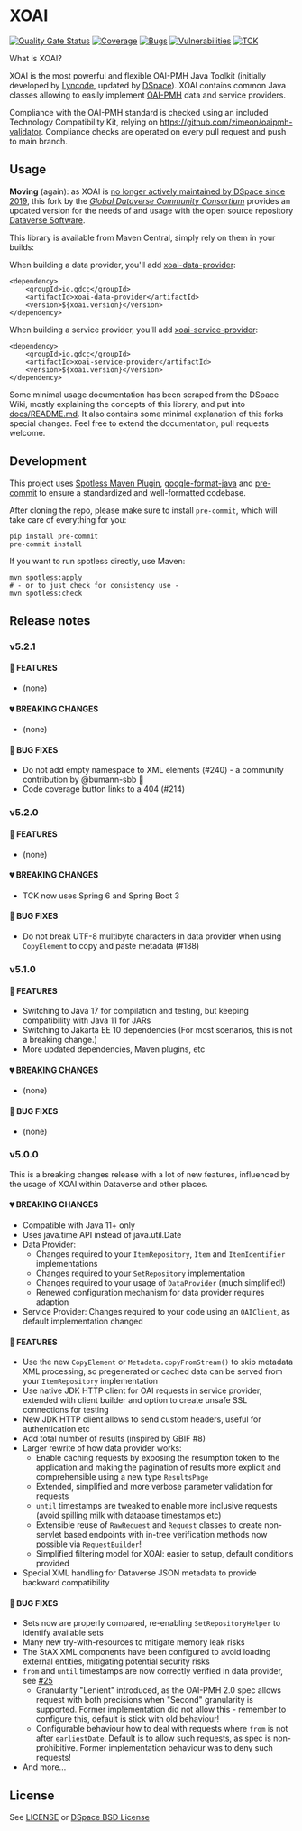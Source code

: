 # XOAI

[![Quality Gate Status](https://sonarcloud.io/api/project_badges/measure?project=gdcc_xoai&metric=alert_status)](https://sonarcloud.io/summary/overall?id=gdcc_xoai)
[![Coverage](https://sonarcloud.io/api/project_badges/measure?project=gdcc_xoai&metric=coverage)](https://sonarcloud.io/summary/overall?id=gdcc_xoai)
[![Bugs](https://sonarcloud.io/api/project_badges/measure?project=gdcc_xoai&metric=bugs)](https://sonarcloud.io/summary/overall?id=gdcc_xoai)
[![Vulnerabilities](https://sonarcloud.io/api/project_badges/measure?project=gdcc_xoai&metric=vulnerabilities)](https://sonarcloud.io/summary/overall?id=gdcc_xoai)
[![TCK](https://github.com/gdcc/xoai/actions/workflows/tck.yml/badge.svg?branch=branch-5.0)](https://github.com/gdcc/xoai/actions/workflows/tck.yml)

What is XOAI?

XOAI is the most powerful and flexible OAI-PMH Java Toolkit (initially developed by [Lyncode](https://github.com/lyncode),
updated by [DSpace](https://github.com/DSpace)). XOAI contains common Java classes allowing to easily implement
[OAI-PMH](https://en.wikipedia.org/wiki/Open_Archives_Initiative_Protocol_for_Metadata_Harvesting) data and service providers.

Compliance with the OAI-PMH standard is checked using an included Technology Compatibility Kit, relying on
https://github.com/zimeon/oaipmh-validator. Compliance checks are operated on every pull request and push to main branch.

## Usage

**Moving** (again): as XOAI is [no longer actively maintained by DSpace since 2019](https://github.com/DSpace/xoai/issues/72#issuecomment-557292929),
this fork by the [*Global Dataverse Community Consortium*](https://dataversecommunity.global) provides an updated
version for the needs of and usage with the open source repository [Dataverse Software](https://dataverse.org).

This library is available from Maven Central, simply rely on them in your builds:

When building a data provider, you'll add [xoai-data-provider](https://mvnrepository.com/artifact/io.gdcc/xoai-data-provider/latest):
```
<dependency>
	<groupId>io.gdcc</groupId>
	<artifactId>xoai-data-provider</artifactId>
	<version>${xoai.version}</version>
</dependency>
```

When building a service provider, you'll add [xoai-service-provider](https://mvnrepository.com/artifact/io.gdcc/xoai-service-provider/latest):
```
<dependency>
	<groupId>io.gdcc</groupId>
	<artifactId>xoai-service-provider</artifactId>
	<version>${xoai.version}</version>
</dependency>
```


Some minimal usage documentation has been scraped from the DSpace Wiki, mostly
explaining the concepts of this library, and put into [docs/README.md](docs/README.md).
It also contains some minimal explanation of this forks special changes.
Feel free to extend the documentation, pull requests welcome.

## Development

This project uses [Spotless Maven Plugin](https://github.com/diffplug/spotless),
[google-format-java](https://github.com/google/google-java-format) and
[pre-commit](https://pre-commit.com/) to ensure a standardized and well-formatted codebase.

After cloning the repo, please make sure to install `pre-commit`, which will take care of everything for you:
```shell
pip install pre-commit
pre-commit install
```

If you want to run spotless directly, use Maven:
```shell
mvn spotless:apply
# - or to just check for consistency use -
mvn spotless:check
```

## Release notes

### v5.2.1

#### 🌟 FEATURES
- (none)

#### 💔 BREAKING CHANGES
- (none)

#### 🏹 BUG FIXES
- Do not add empty namespace to XML elements (#240) - a community contribution by @bumann-sbb 💫
- Code coverage button links to a 404 (#214)

### v5.2.0

#### 🌟 FEATURES
- (none)

#### 💔 BREAKING CHANGES
- TCK now uses Spring 6 and Spring Boot 3

#### 🏹 BUG FIXES
- Do not break UTF-8 multibyte characters in data provider when using `CopyElement` to copy and paste metadata (#188)

### v5.1.0

#### 🌟 FEATURES
- Switching to Java 17 for compilation and testing, but keeping compatibility with Java 11 for JARs
- Switching to Jakarta EE 10 dependencies (For most scenarios, this is not a breaking change.)
- More updated dependencies, Maven plugins, etc

#### 💔 BREAKING CHANGES
- (none)

#### 🏹 BUG FIXES
- (none)

### v5.0.0
This is a breaking changes release with a lot of new features, influenced by the usage of XOAI within Dataverse and other places.

#### 💔 BREAKING CHANGES
- Compatible with Java 11+ only
- Uses java.time API instead of java.util.Date
- Data Provider:
	- Changes required to your `ItemRepository`, `Item` and `ItemIdentifier` implementations
	- Changes required to your `SetRepository` implementation
	- Changes required to your usage of `DataProvider` (much simplified!)
	- Renewed configuration mechanism for data provider requires adaption
- Service Provider: Changes required to your code using an `OAIClient`, as default implementation changed

#### 🌟 FEATURES
- Use the new `CopyElement` or `Metadata.copyFromStream()` to skip metadata XML processing, so pregenerated or cached
data can be served from your `ItemRepository` implementation
- Use native JDK HTTP client for OAI requests in service provider,
extended with client builder and option to create unsafe SSL connections for testing
- New JDK HTTP client allows to send custom headers, useful for authentication etc
- Add total number of results (inspired by GBIF #8)
- Larger rewrite of how data provider works:
	- Enable caching requests by exposing the resumption token to the application and making the pagination of
	results more explicit and comprehensible using a new type `ResultsPage`
	- Extended, simplified and more verbose parameter validation for requests
	- `until` timestamps are tweaked to enable more inclusive requests (avoid spilling milk with database timestamps etc)
	- Extensible reuse of `RawRequest` and `Request` classes to create non-servlet based endpoints with in-tree
	verification methods now possible via `RequestBuilder`!
	- Simplified filtering model for XOAI: easier to setup, default conditions provided
- Special XML handling for Dataverse JSON metadata to provide backward compatibility

#### 🏹 BUG FIXES
- Sets now are properly compared, re-enabling `SetRepositoryHelper` to identify available sets
- Many new try-with-resources to mitigate memory leak risks
- The StAX XML components have been configured to avoid loading external entities, mitigating potential security risks
- `from` and `until` timestamps are now correctly verified in data provider, see [#25](https://github.com/gdcc/xoai/issues/25)
	- Granularity "Lenient" introduced, as the OAI-PMH 2.0 spec allows request with both precisions when "Second"
	granularity is supported. Former implementation did not allow this - remember to configure this, default is stick
	with old behaviour!
	- Configurable behaviour how to deal with requests where `from` is not after `earliestDate`. Default is to allow
	such requests, as spec is non-prohibitive. Former implementation behaviour was to deny such requests!
- And more...

## License

See [LICENSE](LICENSE) or [DSpace BSD License](https://raw.github.com/DSpace/DSpace/master/LICENSE)
